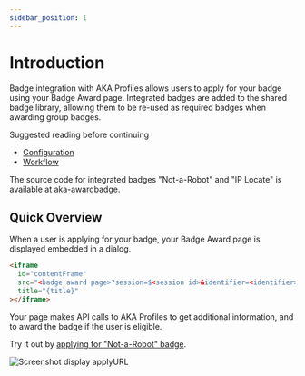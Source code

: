 ```yaml
---
sidebar_position: 1
---
```


# Introduction

Badge integration with AKA Profiles allows users to apply for your badge using your Badge Award page. Integrated badges are added to the shared badge library, allowing them to be re-used as required badges when awarding group badges.

Suggested reading before continuing

- [Configuration](/docs/configuration)
- [Workflow](/docs/workflow)

The source code for integrated badges "Not-a-Robot" and "IP Locate" is available at [aka-awardbadge](https://github.com/neilck/aka-awardbadge).

## Quick Overview

When a user is applying for your badge, your Badge Award page is displayed embedded in a dialog.

```html
<iframe
  id="contentFrame"
  src="<badge award page>?session=$<session id>&identifier=<identifier>&awardtoken=<award token>"
  title="{title}"
></iframe>
```

Your page makes API calls to AKA Profiles to get additional information, and to award the badge if the user is eligible.

Try it out by [applying for "Not-a-Robot" badge](http://app.akaprofiles.com/njump/naddr1qqrkumm5v93x7aqzyrkm4aaey4raej2rn90ufkevka7d0g3vxj25z7dfnnqvp59vhnrq2qcyqqq82wgmuay94).

![Screenshot display applyURL](/img/apply.png)
